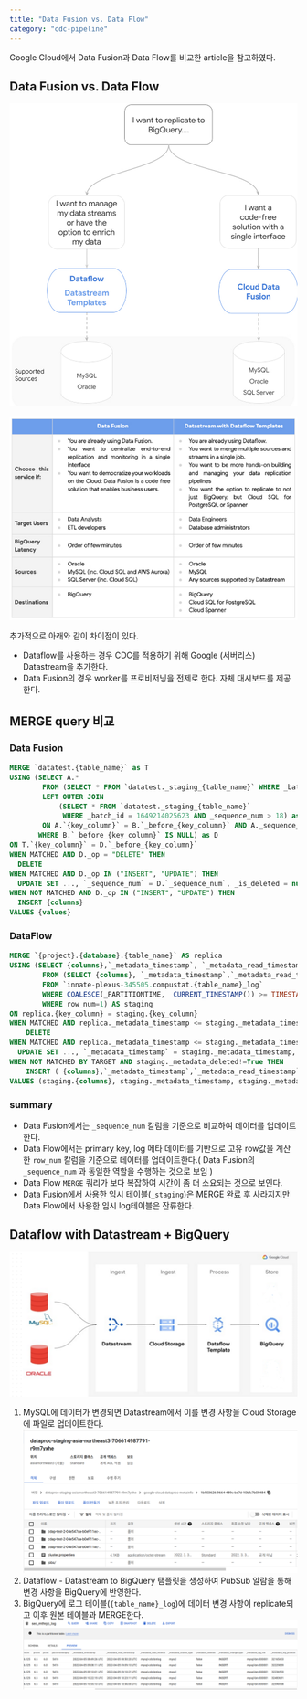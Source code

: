 ```yaml
---
title: "Data Fusion vs. Data Flow"
category: "cdc-pipeline"
---
```


Google Cloud에서 Data Fusion과 Data Flow를 비교한 article을 참고하였다.

## Data Fusion vs. Data Flow
![Untitled](../../img/graph.png)

![Untitled](../../img/differences.png)

추가적으로 아래와 같이 차이점이 있다.

- Dataflow를 사용하는 경우 CDC를 적용하기 위해 Google (서버리스) Datastream을 추가한다.
- Data Fusion의 경우 worker를 프로비저닝을 전제로 한다. 자체 대시보드를 제공한다.

## MERGE query 비교
### Data Fusion

```sql
MERGE `datatest.{table_name}` as T
USING (SELECT A.* 
		FROM (SELECT * FROM `datatest._staging_{table_name}` WHERE _batch_id = 1649214025623 AND _sequence_num > 18) as A
		LEFT OUTER JOIN
			(SELECT * FROM `datatest._staging_{table_name}` 
			 WHERE _batch_id = 1649214025623 AND _sequence_num > 18) as B 
		ON A.`{key_column}` = B.`_before_{key_column}` AND A._sequence_num < B._sequence_num
       WHERE B.`_before_{key_column}` IS NULL) as D
ON T.`{key_column}` = D.`_before_{key_column}`
WHEN MATCHED AND D._op = "DELETE" THEN
  DELETE
WHEN MATCHED AND D._op IN ("INSERT", "UPDATE") THEN
  UPDATE SET ..., `_sequence_num` = D.`_sequence_num`, _is_deleted = null
WHEN NOT MATCHED AND D._op IN ("INSERT", "UPDATE") THEN
  INSERT {columns}
VALUES {values}
```

### DataFlow

```sql
MERGE `{project}.{database}.{table_name}` AS replica 
USING (SELECT {columns},`_metadata_timestamp`, `_metadata_read_timestamp`,`_metadata_read_method`,`_metadata_source_type`,`_metadata_deleted`,`_metadata_change_type`,`_metadata_log_file`,`_metadata_log_position` 
		FROM (SELECT {columns}, `_metadata_timestamp`,`_metadata_read_timestamp`,`_metadata_read_method`,`_metadata_source_type`,`_metadata_deleted`,`_metadata_change_type`,`_metadata_log_file`,`_metadata_log_position`, ROW_NUMBER() OVER (PARTITION BY gvkey ORDER BY _metadata_timestamp DESC, _metadata_log_file DESC, _metadata_log_position DESC, _metadata_deleted ASC) as row_num 
		FROM `innate-plexus-345505.compustat.{table_name}_log` 
		WHERE COALESCE(_PARTITIONTIME,  CURRENT_TIMESTAMP()) >= TIMESTAMP(DATE_ADD(CURRENT_DATE(), INTERVAL -2 DAY)) AND (COALESCE(_PARTITIONTIME, CURRENT_TIMESTAMP()) >= TIMESTAMP(DATE_ADD(CURRENT_DATE(), INTERVAL -1 DAY)) OR (_PARTITIONTIME >= TIMESTAMP(DATE_ADD(CURRENT_DATE(), INTERVAL -2 DAY)) AND _metadata_deleted))) 
		WHERE row_num=1) AS staging 
ON replica.{key_column} = staging.{key_column} 
WHEN MATCHED AND replica._metadata_timestamp <= staging._metadata_timestamp AND staging._metadata_deleted=True THEN 
	DELETE 
WHEN MATCHED AND replica._metadata_timestamp <= staging._metadata_timestamp THEN 
  UPDATE SET ..., `_metadata_timestamp` = staging._metadata_timestamp, `_metadata_read_timestamp` = staging._metadata_read_timestamp, `_metadata_read_method` = staging._metadata_read_method, `_metadata_source_type` = staging._metadata_source_type, `_metadata_deleted` = staging._metadata_deleted, `_metadata_change_type` = staging._metadata_change_type, `_metadata_log_file` = staging._metadata_log_file, `_metadata_log_position` = staging._metadata_log_position 
WHEN NOT MATCHED BY TARGET AND staging._metadata_deleted!=True THEN 
	INSERT ( {columns},`_metadata_timestamp`,`_metadata_read_timestamp`,`_metadata_read_method`,`_metadata_source_type`,`_metadata_deleted`,`_metadata_change_type`,`_metadata_log_file`,`_metadata_log_position`) 
VALUES (staging.{columns}, staging._metadata_timestamp, staging._metadata_read_timestamp, staging._metadata_read_method, staging._metadata_source_type, staging._metadata_deleted, staging._metadata_change_type, staging._metadata_log_file, staging._metadata_log_position)
```
### summary
- Data Fusion에서는 `_sequence_num` 칼럼을 기준으로 비교하여 데이터를 업데이트한다.
- Data Flow에서는 primary key, log 메타 데이터를 기반으로 고유 row값을 계산한 `row_num` 칼럼을 기준으로 데이터를 업데이트한다.( Data Fusion의 `_sequence_num` 과 동일한 역할을 수행하는 것으로 보임 )
- Data Flow `MERGE` 쿼리가 보다 복잡하여 시간이 좀 더 소요되는 것으로 보인다.
- Data Fusion에서 사용한 임시 테이블(`_staging`)은 MERGE 완료 후 사라지지만 Data Flow에서 사용한 임시 log테이블은 잔류한다.

## Dataflow with Datastream + BigQuery
![](../../img/rdb-to-bigquery.png)

1. MySQL에 데이터가 변경되면 Datastream에서 이를 변경 사항을 Cloud Storage에 파일로 업데이트한다.
	![change data capture file in Cloud Storage](./../../img/datafusion-gcs.png)
2. Dataflow - Datastream to BigQuery 탬플릿을 생성하여 PubSub 알람을 통해 변경 사항을 BigQuery에 반영한다.
3. BigQuery에 로그 테이블(`{table_name}_log`)에 데이터 변경 사항이 replicate되고 이후 원본 테이블과 MERGE한다.
	![`sec_mthprc_log` table](./../../img/staging-table.png)